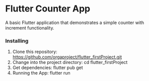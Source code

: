 # Flutter Counter App

A basic Flutter application that demonstrates a simple counter with increment functionality.

### Installing

1. Clone this repository: https://github.com/orgaproject/flutter_firstProject.git
2. Change into the project directory: cd flutter_firstProject
3. Get dependencies: flutter pub get
4. Running the App: flutter run
